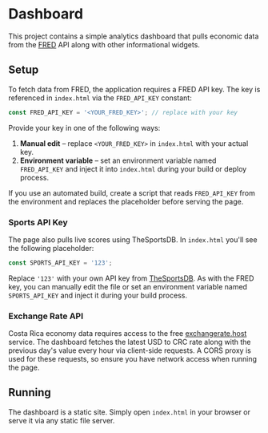 # Dashboard

This project contains a simple analytics dashboard that pulls economic data from the [FRED](https://fred.stlouisfed.org/) API along with other informational widgets.

## Setup

To fetch data from FRED, the application requires a FRED API key. The key is referenced in `index.html` via the `FRED_API_KEY` constant:

```javascript
const FRED_API_KEY = '<YOUR_FRED_KEY>'; // replace with your key
```

Provide your key in one of the following ways:

1. **Manual edit** – replace `<YOUR_FRED_KEY>` in `index.html` with your actual key.
2. **Environment variable** – set an environment variable named `FRED_API_KEY` and inject it into `index.html` during your build or deploy process.

If you use an automated build, create a script that reads `FRED_API_KEY` from the environment and replaces the placeholder before serving the page.

### Sports API Key

The page also pulls live scores using TheSportsDB. In `index.html` you'll see
the following placeholder:

```javascript
const SPORTS_API_KEY = '123';
```

Replace `'123'` with your own API key from
[TheSportsDB](https://www.thesportsdb.com/api.php). As with the FRED key, you
can manually edit the file or set an environment variable named
`SPORTS_API_KEY` and inject it during your build process.

### Exchange Rate API

Costa Rica economy data requires access to the free
[exchangerate.host](https://exchangerate.host/) service. The dashboard fetches
the latest USD to CRC rate along with the previous day's value every hour via
client-side requests. A CORS proxy is used for these requests, so ensure you
have network access when running the page.


## Running

The dashboard is a static site. Simply open `index.html` in your browser or serve it via any static file server.
